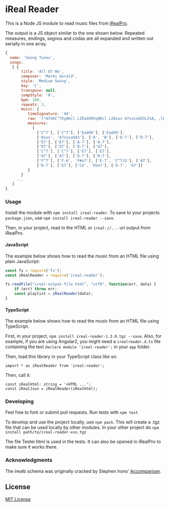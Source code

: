 # iReal Reader

This is a Node JS module to read music files from [iRealPro](http://irealpro.com/).

The output is a JS object similar to the one shown below. Repeated measures, endings, segnos and codas are all expanded and written out serially in one array.


``` javascript
{
  name: 'Swing Tunes',
  songs:
   [ {
       title: 'All Of Me',
       composer: 'Marks Gerald',
       style: 'Medium Swing',
       key: 'C',
       transpose: null,
       compStyle: '0',
       bpm: 100,
       repeats: 3,
       music: {
          timeSignature: '44',
          raw: '[*AT44C^7XyQKcl LZEadd9XyQKcl LZAsus A7susadd3LZsA, ,lBLZD-7XyQKcl  ][*BE7XyQKcl LZA-7XyQKcl LZD7XyQKcl LZD-7XyQ|G7XyQ][*AC^7XyQKcl LZE7XyQKcl LZA7XyQKcl LZD-7XyQKcl  ][*CF^7XyQ|F-6(F#o7)XyQ|E-7(C^7/G)XyQ|A7XyQ|D-7XyQ|G7XyQ|C6 Ebo7LZD-7 G7 Z',
          measures:
            [
              ['C^7'], ['C^7'], ['Eadd9'], ['Eadd9'],
              ['Asus', 'A7susadd3'], ['A', 'B'], ['D-7'], ['D-7'],
              ['E7'], ['E7'], ['A-7'], ['A-7'],
              ['D7'], ['D7'], ['D-7'], ['G7'],
              ['C^7'], ['C^7'], ['E7'], ['E7'],
              ['A7'], ['A7'], ['D-7'], ['D-7'],
              ['F^7'], ['F-6', 'F#o7'], ['E-7', 'C^7/G'], ['A7'],
              ['D-7'], ['G7'], ['C6', 'Ebo7'], ['D-7', 'G7']]
          }
       }
     ...
   ]
}
```

### Usage

Install the module with `npm install ireal-reader`.  To save to your projects `package.json`, use `npm install ireal-reader --save`.

Then, in your project, read in the HTML or `ireal://...` url output from iRealPro.

#### JavaScript

The example below shows how to read the music from an HTML file using plain JavaScript:

``` javascript
const fs = require('fs');
const iRealReader = require('ireal-reader');

fs.readFile("ireal-output-file.html", "utf8", function(err, data) {
    if (err) throw err;
    const playlist = iRealReader(data);
}
```

#### TypeScript

The example below shows how to read the music from an HTML file using TypeScript.

First, in your project, `npm install ireal-reader-1.3.0.tgz --save`.  Also, for example, if you are using Angular2, you 
might need a `irealreader.d.ts` file containing the text `declare module 'ireal-reader';` in  your `app` folder.

Then, load this library in your TypeScript class like so:

    import * as iRealReader from 'ireal-reader';
	
Then, call it:

    const iRealHtml: string = '<HTML ...';
    const iRealJson = iRealReader(iRealHtml);


### Developing
Feel free to fork or submit pull requests. Run tests with `npm test`

To develop and use the project locally, use `npm pack`. This will create a .tgz file that can be used locally by other modules. In your other project do `npm install path/to/ireal-reader-xxx.tgz`

The file Tester.html is used in the tests. It can also be opened in iRealPro to make sure it works there.

### Acknowledgments

The irealb schema was originally cracked by Stephen Irons' [Accompaniser](https://github.com/ironss/accompaniser).

## License

[MIT License](http://opensource.org/licenses/MIT)
